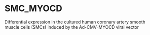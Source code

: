 # SMC_MYOCD
Differential expression in the cultured human coronary artery smooth muscle cells (SMCs) induced by the Ad-CMV-MYOCD viral vector
